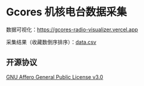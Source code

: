 # Gcores 机核电台数据采集

数据可视化：<https://gcores-radio-visualizer.vercel.app>

采集结果（收藏数倒序排序）：[data.csv](data.csv)

## 开源协议

[GNU Affero General Public License v3.0](LICENSE)
